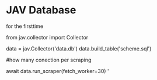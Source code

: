 # JAV Database 

for the firsttime

from jav.collector import Collector

data = jav.Collector('data.db') 
data.build_table('scheme.sql')

#how many conection per scraping

await data.run_scraper(fetch_worker=30)
'
